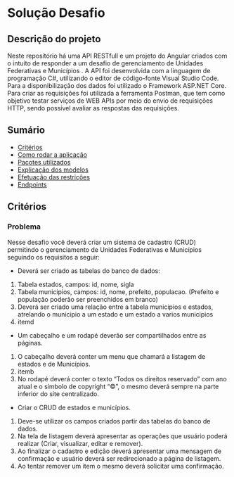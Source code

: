 # Solução Desafio

## Descrição do projeto

Neste repositório há uma API RESTfull e um projeto do Angular criados com o intuito de responder a um desafio de gerenciamento de Unidades Federativas e Municípios . A API foi desenvolvida com a linguagem de programação C#, utilizando o editor de código-fonte Visual Studio Code. Para a disponibilização dos dados foi utilizado o Framework ASP.NET Core. Para criar as requisições foi utilizada a ferramenta Postman, que tem como objetivo testar serviços de WEB APIs por meio do envio de requisições HTTP, sendo possível avaliar as respostas das requisições.

## Sumário

* [Critérios](#criterios)
* [Como rodar a aplicação](#rodar-aplicacao)
* [Pacotes utilizados](#pacotes-utilizados)
* [Explicação dos modelos](#modelos)
* [Efetuação das restrições](#restricoes)
* [Endpoints](#endpoints)

## Critérios

### Problema

Nesse desafio você deverá criar um sistema de cadastro (CRUD) permitindo o gerenciamento 
de Unidades Federativas e Municípios seguindo os requisitos a seguir:
<ul><li>Deverá ser criado as tabelas do banco de dados:</li></ul>

<ol><li>Tabela estados, campos: id, nome, sigla</li><li>Tabela municipios, campos: id, nome, prefeito, populacao. (Prefeito e 
população poderão ser preenchidos em branco)</li><li>Deverá ser criado uma relação entre a tabela municipios e estados, atrelando 
o municipio a um estado e um estado a varios municipios</li><li>itemd</li></ol>

<ul><li>Um cabeçalho e um rodapé deverão ser compartilhados entre as páginas.</li></ul>
<ol><li>O cabeçalho deverá conter um menu que chamará a listagem de estados e de 
Municípios.</li><li>itemb</li><li>No rodapé deverá conter o texto “Todos os direitos reservado” com ano atual 
e o símbolo de copyright “©”, o mesmo deverá sempre na parte inferior do 
site centralizado. </li></ol>
<ul><li>Criar o CRUD de estados e municípios.</li></ul>
<ol><li>Deve-se utilizar os campos criados partir das tabelas do banco de dados.</li><li>Na tela de listagem deverá apresentar as operações que usuário poderá 
realizar (Criar, visualizar, editar e remover).</li><li>Ao finalizar o cadastro e edição deverá apresentar uma mensagem de 
confirmação e usuário deverá ser redirecionado a página de listagem.</li><li> Ao tentar remover um item o mesmo deverá solicitar uma confirmação.</li></ol>
